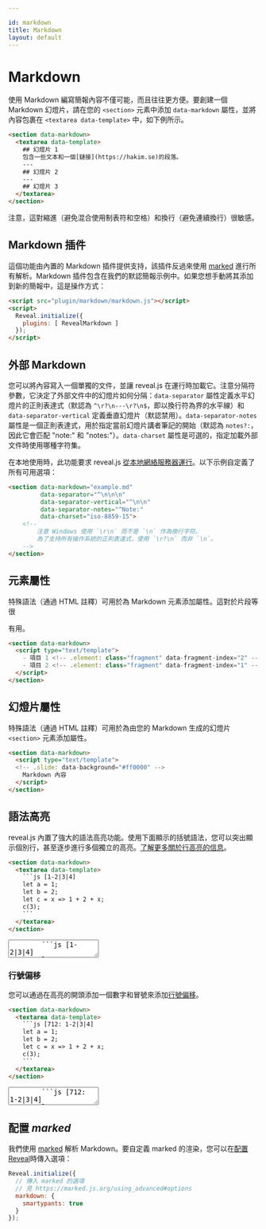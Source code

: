 ```yaml
---

id: markdown
title: Markdown
layout: default
---
```


# Markdown

使用 Markdown 編寫簡報內容不僅可能，而且往往更方便。要創建一個 Markdown 幻燈片，請在您的 `<section>` 元素中添加 `data-markdown` 屬性，並將內容包裹在 `<textarea data-template>` 中，如下例所示。

```html
<section data-markdown>
  <textarea data-template>
    ## 幻燈片 1
    包含一些文本和一個[鏈接](https://hakim.se)的段落。
    ---
    ## 幻燈片 2
    ---
    ## 幻燈片 3
  </textarea>
</section>
```
<div class="reveal reveal-example">
  <div class="slides">
    <section data-markdown data-separator="---">
        <script type="text/template">
## 幻燈片 1
包含一些文本和一個[鏈接](https://hakim.se)的段落。
---
## 幻燈片 2
---
## 幻燈片 3
        </script>
    </section>
  </div>
</div>

注意，這對縮進（避免混合使用制表符和空格）和換行（避免連續換行）很敏感。

## Markdown 插件

這個功能由內置的 Markdown 插件提供支持，該插件反過來使用 [marked](https://github.com/chjj/marked) 進行所有解析。Markdown 插件包含在我們的默認簡報示例中。如果您想手動將其添加到新的簡報中，這是操作方式：

```html
<script src="plugin/markdown/markdown.js"></script>
<script>
  Reveal.initialize({
    plugins: [ RevealMarkdown ]
  });
</script>
```

## 外部 Markdown

您可以將內容寫入一個單獨的文件，並讓 reveal.js 在運行時加載它。注意分隔符參數，它決定了外部文件中的幻燈片如何分隔：`data-separator` 屬性定義水平幻燈片的正則表達式（默認為 `^\r?\n---\r?\n$`，即以換行符為界的水平線）和 `data-separator-vertical` 定義垂直幻燈片（默認禁用）。`data-separator-notes` 屬性是一個正則表達式，用於指定當前幻燈片講者筆記的開始（默認為 `notes?:`，因此它會匹配 "note:" 和 "notes:"）。`data-charset` 屬性是可選的，指定加載外部文件時使用哪種字符集。

在本地使用時，此功能要求 reveal.js [從本地網絡服務器運行](/installation/#full-setup)。以下示例自定義了所有可用選項：

```html
<section data-markdown="example.md"
         data-separator="^\n\n\n"
         data-separator-vertical="^\n\n"
         data-separator-notes="^Note:"
         data-charset="iso-8859-15">
    <!--
        注意 Windows 使用 `\r\n` 而不是 `\n` 作為換行字符。
        為了支持所有操作系統的正則表達式，使用 `\r?\n` 而非 `\n`。
    -->
</section>
```

## 元素屬性

特殊語法（通過 HTML 註釋）可用於為 Markdown 元素添加屬性。這對於片段等很

有用。

```html
<section data-markdown>
  <script type="text/template">
    - 項目 1 <!-- .element: class="fragment" data-fragment-index="2" -->
    - 項目 2 <!-- .element: class="fragment" data-fragment-index="1" -->
  </script>
</section>
```

## 幻燈片屬性

特殊語法（通過 HTML 註釋）可用於為由您的 Markdown 生成的幻燈片 `<section>` 元素添加屬性。

```html
<section data-markdown>
  <script type="text/template">
  <!-- .slide: data-background="#ff0000" -->
    Markdown 內容
  </script>
</section>
```

## 語法高亮

reveal.js 內置了強大的語法高亮功能。使用下面顯示的括號語法，您可以突出顯示個別行，甚至逐步進行多個獨立的高亮。[了解更多關於行高亮的信息](/code/#line-numbers-highlights)。

```html
<section data-markdown>
  <textarea data-template>
    ```js [1-2|3|4]
    let a = 1;
    let b = 2;
    let c = x => 1 + 2 + x;
    c(3);
    ```
  </textarea>
</section>
```
<div class="reveal reveal-example">
  <div class="slides">
    <section data-markdown>
      <textarea data-template>
        ```js [1-2|3|4]
        let a = 1;
        let b = 2;
        let c = x => 1 + 2 + x;
        c(3);
        ```
      </textarea>
    </section>
  </div>
</div>

### 行號偏移

您可以通過在高亮的開頭添加一個數字和冒號來添加[行號偏移](/code/#line-number-offset-4.2.0)。

```html
<section data-markdown>
  <textarea data-template>
    ```js [712: 1-2|3|4]
    let a = 1;
    let b = 2;
    let c = x => 1 + 2 + x;
    c(3);
    ```
  </textarea>
</section>
```
<div class="reveal reveal-example">
  <div class="slides">
    <section data-markdown>
      <textarea data-template>
        ```js [712: 1-2|3|4]
        let a = 1;
        let b = 2;
        let c = x => 1 + 2 + x;
        c(3);
        ```
      </textarea>
    </section>
  </div>
</div>

## 配置 *marked*

我們使用 [marked](https://github.com/chjj/marked) 解析 Markdown。要自定義 marked 的渲染，您可以在[配置 Reveal](/config/)時傳入選項：

```javascript
Reveal.initialize({
  // 傳入 marked 的選項
  // 見 https://marked.js.org/using_advanced#options
  markdown: {
    smartypants: true
  }
});
```